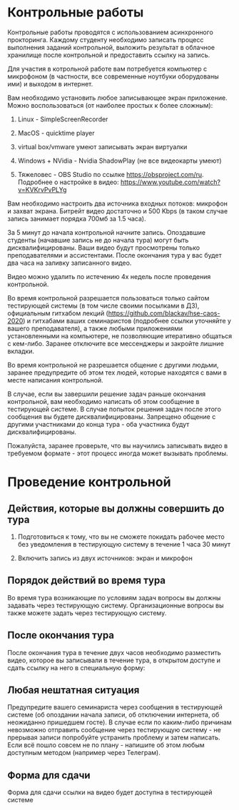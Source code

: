 # Контрольные работы

Контрольные работы проводятся с использованием асинхронного прокторинга. Каждому студенту необходимо записать процесс выполнения заданий контрольной, выложить результат в облачное хранилище после контрольной и предоставить ссылку на запись.

Для участия в котрольной работе вам потребуется компьютер с микрофоном (в частности, все современные ноутбуки оборудованы ими) и выходом в интернет.

Вам необходимо установить любое записывающее экран приложение. Можно воспользоваться (от наиболее простых к более сложным):

1) Linux - SimpleScreenRecorder

2) MacOS - quicktime player

3) virtual box/vmware умеют записывать экран виртуалки

4) Windows + NVidia - Nvidia ShadowPlay (не все видеокарты умеют)

5) Тяжеловес - OBS Studio по ссылке https://obsproject.com/ru. Подробнее о настройке в видео: https://www.youtube.com/watch?v=KVKrvPvPLYg

Вам необходимо настроить два источника входных потоков: микрофон и захват экрана. Битрейт видео достаточно и 500 Kbps (в таком случае запись занимает порядка 700мб за 1.5 часа). 

За 5 минут до начала контрольной начните запись. Опоздавшие студенты (начавшие запись не до начала тура) могут быть дисквалифицированы. Ваши видео будут просмотрены только преподавателями и ассистентами. После окончания тура у вас будет два часа на заливку записанного видео.

Видео можно удалить по истечению 4х недель после проведения контрольной.

Во время контрольной разрешается пользоваться только сайтом тестирующей системы (в том числе своими посылками в ДЗ), официальным гитхабом лекций (https://github.com/blackav/hse-caos-2020) и гитхабами ваших семинаристов (подробнее ссылки уточняйте у вашего преподавателя), а также любыми приложениями установленными на компьютере, не позволяющие итеративно общаться с кем-либо. Заранее отключите все мессенджеры и закройте лишние вкладки.

Во время контрольной не разрешается общение с другими людьми, заранее предупредите об этом тех людей, которые находятся с вами в месте написания контрольной.

В случае, если вы завершили решение задач раньше окончания контрольной, вам необходимо написать об этом сообщение в тестирующей системе. В случае попыток решения задач после этого сообщения вы будете дисквалифицированы. Запрещено общение с другими участниками до конца тура - оба участника будут дисквалифицированы.

Пожалуйста, заранее проверьте, что вы научились записывать видео в требуемом формате - этот процесс иногда может вызывать проблемы.

# Проведение контрольной

## Действия, которые вы должны совершить до тура

1) Подготовиться к тому, что вы не сможете покидать рабочее место без уведомления в тестирующую систему в течение 1 часа 30 минут

2) Включить запись из двух источников: экран и микрофон

## Порядок действий во время тура

Во время тура возникающие по условиям задач вопросы вы должны задавать через тестирующую систему. Организационные вопросы вы также можете задать через тестирующую систему.

## После окончания тура

После окончания тура в течение двух часов необходимо разместить видео, которое вы записывали в течение тура, в открытом доступе и сдать ссылку на него в специальную форму:

## Любая нештатная ситуация

Предупредите вашего семинариста через сообщения в тестирующей системе (об опоздании начала записи, об отключении интернета, 
об неожиданно пришедшем госте).
В случае если по каким-либо причинам невозможно отправить сообщение через тестирующую систему - не прерывая записи 
попробуйте устранить проблему и затем написать. Если всё пошло совсем не по плану - напишите об этом любым доступным методом 
(например через Телеграм).

## Форма для сдачи

Форма для сдачи ссылки на видео будет доступна в тестирующей системе

